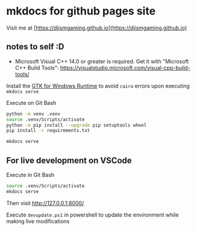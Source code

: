 # mkdocs for github pages site

Visit me at [https://djismgaming.github.io](https://djismgaming.github.io)

## notes to self :D

- Microsoft Visual C++ 14.0 or greater is required. Get it with "Microsoft C++ Build Tools": https://visualstudio.microsoft.com/visual-cpp-build-tools/

Install the [GTK for Windows Runtime](https://github.com/tschoonj/GTK-for-Windows-Runtime-Environment-Installer/releases) to avoid `cairo` errors upon executing `mkdocs serve`

Execute on Git Bash

``` bash
python -m venv .venv
source .venv/Scripts/activate
python -m pip install --upgrade pip setuptools wheel
pip install -r requirements.txt
```

``` bash
mkdocs serve
```

## For live development on VSCode

Execute in Git Bash

``` bash
source .venv/Scripts/activate
mkdocs serve
```

Then visit http://127.0.0.1:8000/

Execute `devupdate.ps1` in powershell to update the environment while making live modifications
